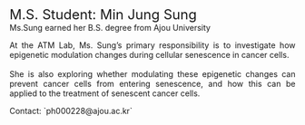 <font size=5>M.S. Student: Min Jung Sung</font>
<br>
Ms.Sung earned her B.S. degree from Ajou University

<p style="text-align: justify;">
At the ATM Lab, Ms. Sung’s primary responsibility is to investigate how epigenetic modulation changes during cellular senescence in cancer cells. 
<br>
<br>
She is also exploring whether modulating these epigenetic changes can prevent cancer cells from entering senescence, and how this can be applied to the treatment of senescent cancer cells.
</p>
Contact: `ph000228@ajou.ac.kr`
